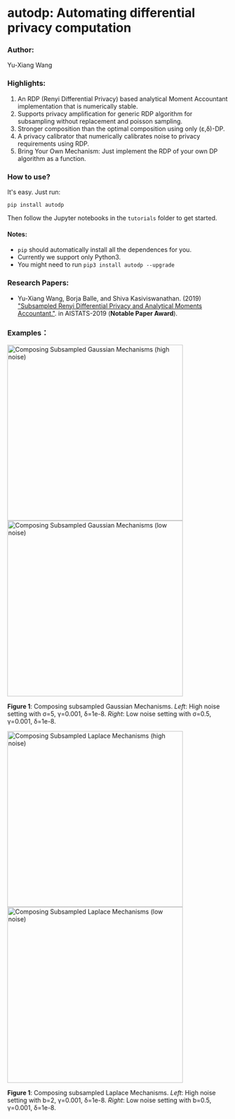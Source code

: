 # autodp: Automating differential privacy computation

### Author: 
Yu-Xiang Wang

### Highlights:

1. An RDP (Renyi Differential Privacy) based analytical Moment Accountant implementation that is numerically stable.
2. Supports privacy amplification for generic RDP algorithm for subsampling without replacement and poisson sampling.
3. Stronger composition than the optimal composition using only (&epsilon;,&delta;)-DP.
4. A privacy calibrator that numerically calibrates noise to privacy requirements using RDP.
5. Bring Your Own Mechanism:  Just implement the RDP of your own DP algorithm as a function.

### How to use?

It's easy. Just run:
```
pip install autodp
```
Then follow the Jupyter notebooks in the `tutorials` folder to get started.

#### Notes:
* ```pip``` should automatically install all the dependences for you.
* Currently we support only Python3. 
* You might need to run ```pip3 install autodp --upgrade```

### Research Papers:

  * Yu-Xiang Wang, Borja Balle, and Shiva Kasiviswanathan. (2019) ["Subsampled Renyi Differential Privacy and Analytical Moments Accountant."](https://arxiv.org/abs/1808.00087). in AISTATS-2019  (**Notable Paper Award**).


### Examples：


<img src="https://github.com/yuxiangw/autodp/blob/master/figures/gaussian_compose_mean.png" alt="Composing Subsampled Gaussian Mechanisms (high noise)" width="400x"/><img src="https://github.com/yuxiangw/autodp/blob/master/figures/LN_gaussian_compose_mean.png" alt="Composing Subsampled Gaussian Mechanisms (low noise)" width="400x"/>

**Figure 1**: Composing subsampled Gaussian Mechanisms. *Left*: High noise setting with &sigma;=5, &gamma;=0.001, &delta;=1e-8.  *Right*: Low noise setting with &sigma;=0.5, &gamma;=0.001, &delta;=1e-8.


<img src="https://github.com/yuxiangw/autodp/blob/master/figures/laplace_compose_mean.png" alt="Composing Subsampled Laplace Mechanisms (high noise)" width="400x"/><img src="https://github.com/yuxiangw/autodp/blob/master/figures/LN_laplace_compose_mean.png" alt="Composing Subsampled Laplace Mechanisms (low noise)" width="400x"/>

**Figure 1**: Composing subsampled Laplace Mechanisms. *Left*: High noise setting with b=2, &gamma;=0.001, &delta;=1e-8.  *Right*: Low noise setting with b=0.5, &gamma;=0.001, &delta;=1e-8.
